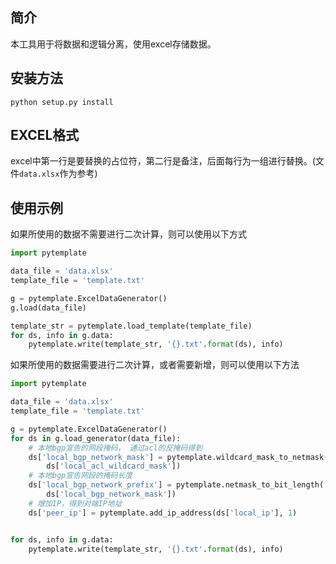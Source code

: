 ## 简介

本工具用于将数据和逻辑分离，使用excel存储数据。

## 安装方法

```
python setup.py install
```

## EXCEL格式

excel中第一行是要替换的占位符，第二行是备注，后面每行为一组进行替换。(文件`data.xlsx`作为参考)

## 使用示例

如果所使用的数据不需要进行二次计算，则可以使用以下方式

```py
import pytemplate

data_file = 'data.xlsx'
template_file = 'template.txt'

g = pytemplate.ExcelDataGenerator()
g.load(data_file)

template_str = pytemplate.load_template(template_file)
for ds, info in g.data:
    pytemplate.write(template_str, '{}.txt'.format(ds), info)
```

如果所使用的数据需要进行二次计算，或者需要新增，则可以使用以下方法

```py
import pytemplate

data_file = 'data.xlsx'
template_file = 'template.txt'

g = pytemplate.ExcelDataGenerator()
for ds in g.load_generator(data_file):
    # 本地bgp宣告的网段掩码， 通过acl的反掩码得到
    ds['local_bgp_network_mask'] = pytemplate.wildcard_mask_to_netmask(
        ds['local_acl_wildcard_mask'])
    # 本地bgp宣告网段的掩码长度
    ds['local_bgp_network_prefix'] = pytemplate.netmask_to_bit_length(
        ds['local_bgp_network_mask'])
    # 增加IP，得到对端IP地址
    ds['peer_ip'] = pytemplate.add_ip_address(ds['local_ip'], 1)


for ds, info in g.data:
    pytemplate.write(template_str, '{}.txt'.format(ds), info)